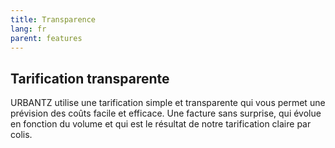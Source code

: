 ```yaml
---
title: Transparence
lang: fr
parent: features
---
```

## Tarification transparente
URBANTZ utilise une tarification simple et transparente qui vous permet une prévision des coûts facile et efficace. Une facture sans surprise, qui évolue en fonction du volume et qui est le résultat de notre tarification claire par colis.